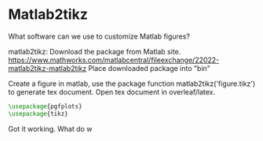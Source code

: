 # Matlab2tikz

What software can we use to customize Matlab figures?

matlab2tikz:
Download the package from Matlab site.
https://www.mathworks.com/matlabcentral/fileexchange/22022-matlab2tikz-matlab2tikz
Place downloaded package into "bin"

Create a figure in matlab, use the package function
matlab2tikz('figure.tikz') to generate tex document.
Open tex document in overleaf/latex.

``` Latex
\usepackage{pgfplots}
\usepackage{tikz}
```
Got it working. What do w

